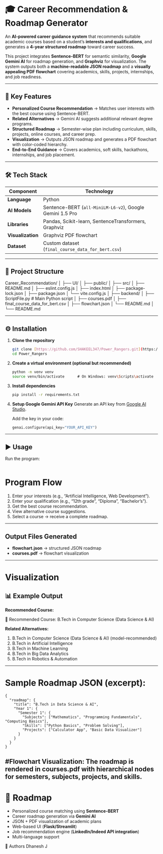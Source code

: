 # 🎓 Career Recommendation & Roadmap Generator

An **AI-powered career guidance system** that recommends suitable academic courses based on a student’s **interests and qualifications**, and generates a **4-year structured roadmap** toward career success.

This project integrates **Sentence-BERT** for semantic similarity, **Google Gemini AI** for roadmap generation, and **Graphviz** for visualization. The system outputs both a **machine-readable JSON roadmap** and a **visually appealing PDF flowchart** covering academics, skills, projects, internships, and job readiness.

---

## 🌟 Key Features
- **Personalized Course Recommendation** → Matches user interests with the best course using Sentence-BERT.
- **Related Alternatives** → Gemini AI suggests additional relevant degree programs.
- **Structured Roadmap** → Semester-wise plan including curriculum, skills, projects, online courses, and career prep.
- **Visualization** → Outputs JSON roadmap and generates a PDF flowchart with color-coded hierarchy.
- **End-to-End Guidance** → Covers academics, soft skills, hackathons, internships, and job placement.

---

## 🛠️ Tech Stack

| Component | Technology |
|-----------|------------|
| **Language** | Python |
| **AI Models** | Sentence-BERT (`all-MiniLM-L6-v2`), Google Gemini 1.5 Pro |
| **Libraries** | Pandas, Scikit-learn, SentenceTransformers, Graphviz |
| **Visualization** | Graphviz PDF flowchart |
| **Dataset** | Custom dataset (`final_course_data_for_bert.csv`) |

---

## 📂 Project Structure
Career_Recommendation/
│
├── UI/
│   ├── public/
│   ├── src/
│   ├── README.md
│   ├── eslint.config.js
│   ├── index.html
│   ├── package-lock.json
│   ├── package.json
│   └── vite.config.js
│
├── backend/
│   ├── ScriptFile.py            # Main Python script
│   ├── courses.pdf
│   ├── final_course_data_for_bert.csv
│   ├── flowchart.json
│   └── README.md
│
└── README.md

---

## ⚙️ Installation

1.  **Clone the repository**
    ```bash
    git clone [https://github.com/SHAKEEL347/Power_Rangers.git](https://github.com/SHAKEEL347/Power_Rangers.git)
    cd Power_Rangers
    ```
2.  **Create a virtual environment (optional but recommended)**
    ```bash
    python -m venv venv
    source venv/bin/activate      # On Windows: venv\Scripts\activate
    ```
3.  **Install dependencies**
    ```bash
    pip install -r requirements.txt
    ```
4.  **Setup Google Gemini API Key**
    Generate an API key from [Google AI Studio](https://aistudio.google.com/app/apikey).
    
    Add the key in your code:
    ```python
    genai.configure(api_key="YOUR_API_KEY")
    ```

---

## ▶️ Usage

Run the program:

```bash
```

# Program Flow

1. Enter your interests (e.g., “Artificial Intelligence, Web Development”).
2. Enter your qualification (e.g., “12th grade”, “Diploma”, “Bachelor’s”).
3. Get the best course recommendation.
4. View alternative course suggestions.
5. Select a course → receive a complete roadmap.
---

## Output Files Generated

- **flowchart.json** → structured JSON roadmap  
- **courses.pdf** → flowchart visualization  
---

# Visualization

## 📊 Example Output  

**Recommended Course:**  

🎯 Recommended Course: B.Tech in Computer Science (Data Science & AI)  

**Related Alternatives:**  
1. B.Tech in Computer Science (Data Science & AI)  (model-recommended)  
2. B.Tech in Artificial Intelligence  
3. B.Tech in Machine Learning  
4. B.Tech in Big Data Analytics  
5. B.Tech in Robotics & Automation  

---

# Sample Roadmap JSON (excerpt):

```
{
  "roadmap": {
    "title": "B.Tech in Data Science & AI",
    "Year 1": {
      "Semester 1": {
        "Subjects": ["Mathematics", "Programming Fundamentals", "Computing Basics"],
        "Skills": ["Python Basics", "Problem Solving"],
        "Projects": ["Calculator App", "Basic Data Visualizer"]
      }
    }
  }
}
```

#Flowchart Visualization:
The roadmap is rendered in courses.pdf with hierarchical nodes for semesters, subjects, projects, and skills.
---

# 📌 Roadmap

- Personalized course matching using **Sentence-BERT**  
- Career roadmap generation via **Gemini AI**  
- JSON + PDF visualization of academic plans  
- Web-based UI (**Flask/Streamlit**)  
- Job recommendation engine (**LinkedIn/Indeed API integration**)  
- Multi-language support  

👥 Authors
Dhanesh J

